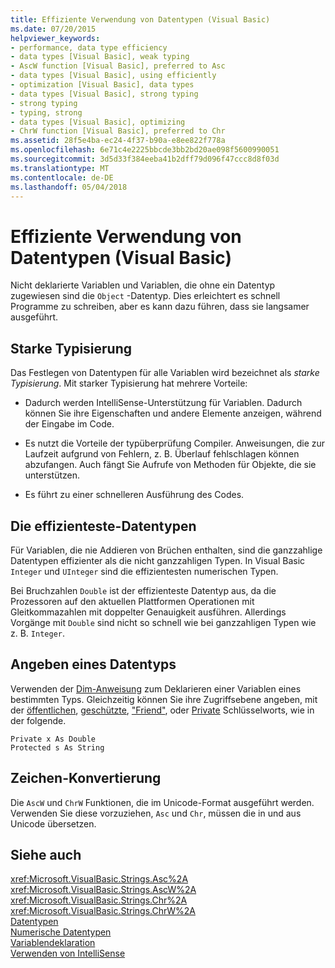 ```yaml
---
title: Effiziente Verwendung von Datentypen (Visual Basic)
ms.date: 07/20/2015
helpviewer_keywords:
- performance, data type efficiency
- data types [Visual Basic], weak typing
- AscW function [Visual Basic], preferred to Asc
- data types [Visual Basic], using efficiently
- optimization [Visual Basic], data types
- data types [Visual Basic], strong typing
- strong typing
- typing, strong
- data types [Visual Basic], optimizing
- ChrW function [Visual Basic], preferred to Chr
ms.assetid: 28f5e4ba-ec24-4f37-b90a-e8ee822f778a
ms.openlocfilehash: 6e71c4e2225bbcde3bb2bd20ae098f5600990051
ms.sourcegitcommit: 3d5d33f384eeba41b2dff79d096f47ccc8d8f03d
ms.translationtype: MT
ms.contentlocale: de-DE
ms.lasthandoff: 05/04/2018
---
```

# <a name="efficient-use-of-data-types-visual-basic"></a>Effiziente Verwendung von Datentypen (Visual Basic)
Nicht deklarierte Variablen und Variablen, die ohne ein Datentyp zugewiesen sind die `Object` -Datentyp. Dies erleichtert es schnell Programme zu schreiben, aber es kann dazu führen, dass sie langsamer ausgeführt.  
  
## <a name="strong-typing"></a>Starke Typisierung  
 Das Festlegen von Datentypen für alle Variablen wird bezeichnet als *starke Typisierung*. Mit starker Typisierung hat mehrere Vorteile:  
  
-   Dadurch werden IntelliSense-Unterstützung für Variablen. Dadurch können Sie ihre Eigenschaften und andere Elemente anzeigen, während der Eingabe im Code.  
  
-   Es nutzt die Vorteile der typüberprüfung Compiler. Anweisungen, die zur Laufzeit aufgrund von Fehlern, z. B. Überlauf fehlschlagen können abzufangen. Auch fängt Sie Aufrufe von Methoden für Objekte, die sie unterstützen.  
  
-   Es führt zu einer schnelleren Ausführung des Codes.  
  
## <a name="most-efficient-data-types"></a>Die effizienteste-Datentypen  
 Für Variablen, die nie Addieren von Brüchen enthalten, sind die ganzzahlige Datentypen effizienter als die nicht ganzzahligen Typen. In Visual Basic `Integer` und `UInteger` sind die effizientesten numerischen Typen.  
  
 Bei Bruchzahlen `Double` ist der effizienteste Datentyp aus, da die Prozessoren auf den aktuellen Plattformen Operationen mit Gleitkommazahlen mit doppelter Genauigkeit ausführen. Allerdings Vorgänge mit `Double` sind nicht so schnell wie bei ganzzahligen Typen wie z. B. `Integer`.  
  
## <a name="specifying-data-type"></a>Angeben eines Datentyps  
 Verwenden der [Dim-Anweisung](../../../../visual-basic/language-reference/statements/dim-statement.md) zum Deklarieren einer Variablen eines bestimmten Typs. Gleichzeitig können Sie ihre Zugriffsebene angeben, mit der [öffentlichen](../../../../visual-basic/language-reference/modifiers/public.md), [geschützte](../../../../visual-basic/language-reference/modifiers/protected.md), ["Friend"](../../../../visual-basic/language-reference/modifiers/friend.md), oder [Private](../../../../visual-basic/language-reference/modifiers/private.md) Schlüsselworts, wie in der folgende.  
  
```  
Private x As Double  
Protected s As String  
```  
  
## <a name="character-conversion"></a>Zeichen-Konvertierung  
 Die `AscW` und `ChrW` Funktionen, die im Unicode-Format ausgeführt werden. Verwenden Sie diese vorzuziehen, `Asc` und `Chr`, müssen die in und aus Unicode übersetzen.  
  
## <a name="see-also"></a>Siehe auch  
 <xref:Microsoft.VisualBasic.Strings.Asc%2A>  
 <xref:Microsoft.VisualBasic.Strings.AscW%2A>  
 <xref:Microsoft.VisualBasic.Strings.Chr%2A>  
 <xref:Microsoft.VisualBasic.Strings.ChrW%2A>  
 [Datentypen](../../../../visual-basic/programming-guide/language-features/data-types/index.md)  
 [Numerische Datentypen](../../../../visual-basic/programming-guide/language-features/data-types/numeric-data-types.md)  
 [Variablendeklaration](../../../../visual-basic/programming-guide/language-features/variables/variable-declaration.md)  
 [Verwenden von IntelliSense](/visualstudio/ide/using-intellisense)
